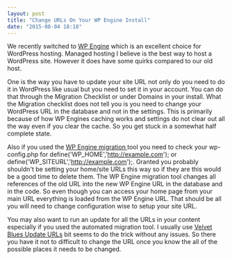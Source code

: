 ```yaml
---
layout: post
title: "Change URLs On Your WP Engine Install"
date: "2015-08-04 18:18"
---
```

We recently switched to [WP Engine](http://wpengine.com) which is an excellent choice for WordPress hosting. Managed hosting I believe is the best way to host a WordPress site. However it does have some quirks compared to our old host.

One is the way you have to update your site URL not only do you need to do it in WordPress like usual but you need to set it in your account. You can do that through the Migration Checklist or under Domains in your install. What the Migration checklist does not tell you is you need to change your WordPress URL in the database and not in the settings. This is primarily because of how WP Engines caching works and settings do not clear out all the way even if you clear the cache. So you get stuck in a somewhat half complete state.

Also if you used the [WP Engine migration ](https://wordpress.org/plugins/wp-site-migrate/)tool you need to check your wp-config.php for define('WP_HOME','http://example.com'); or define('WP_SITEURL','http://example.com');. Granted you probably shouldn't be setting your home/site URLs this way so if they are this would be a good time to delete them. The WP Engine migration tool changes all references of the old URL into the new WP Engine URL in the database and in the code. So even though you can access your home page from your main URL everything is loaded from the WP Engine URL. That should be all you will need to change configuration wise to setup your site URL.

You may also want to run an update for all the URLs in your content especially if you used the automated migration tool. I usually use [Velvet Blues Update URLs](https://wordpress.org/plugins/velvet-blues-update-urls/) bit seems to do the trick without any issues. So there you have it not to difficult to change the URL once you know the all of the possible places it needs to be changed.